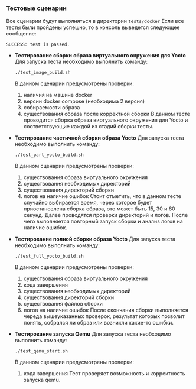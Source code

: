 ### Тестовые сценарии
Все сценарии будут выполняться в директории `tests/docker`
Если все тесты были пройдены успешно, то в консоль выведется следующее сообщение:
```
SUCCESS: test is passed.
```

- **Тестирование сборки образа виртуального окружения для Yocto**
	Для запуска теста необходимо выполнить команду:
	```
	./test_image_build.sh
	```
	В данном сценарии  предусмотрены проверки:
	1. наличия на машине docker
	2. версии docker compose (необходима 2 версия)
	3. собираемости образа
	4. существования образа после корректной сборки
	В данном тесте проводится сборка образа виртуального окружения для Yocto и соответствующие каждой из стадий сборки тесты.

- **Тестирование частичной сборки образа Yocto**
	Для запуска теста необходимо выполнить команду:
	```
	./test_part_yocto_build.sh
	```
	В данном сценарии  предусмотрены проверки:
	1. существования образа виртуального окружения
	2. существования необходимых директорий
	3. существования директорий сборки
	4. логов на наличие ошибок
	Стоит отметить, что в данном тесте случайно выбирается время, через которое будет приостановлена сборка образа, это может быть 15, 30 и 60 секунд. Далее проводятся проверки директорий и логов. После чего выполняется повторный запуск сборки и анализ логов на наличие ошибок.

- **Тестирование полной сборки образа Yocto**
	Для запуска теста необходимо выполнить команду:
	```
	./test_full_yocto_build.sh
	```
	В данном сценарии  предусмотрены проверки:
	1. существования образа виртуального окружения
	2. кода завершения
	3. существования необходимых директорий
	4. существования директорий сборки
	5. существования файлов сборки
	6. логов на наличие ошибок
	После окончания сборки выполняется череда вышеуказанных проверок, результат которых позволит понять, собрался ли образ или возникли какие-то ошибки.

- **Тестирование запуска Qemu**
	Для запуска теста необходимо выполнить команду:
	```
	./test_qemu_start.sh
	```
	В данном сценарии  предусмотрены проверки:
	1. кода завершения
	Тест проверяет возможность и корректность запуска qemu.